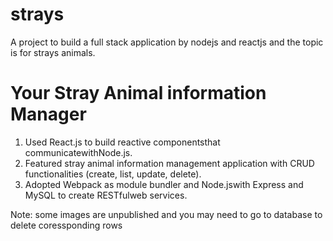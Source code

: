 # strays
A project to build a full stack application by nodejs and reactjs and the topic is for strays animals.

# Your Stray Animal information Manager
1. Used React.js to build reactive componentsthat communicatewithNode.js.
2. Featured stray animal information management application with CRUD functionalities (create, list, update, delete).
3. Adopted Webpack as module bundler and Node.jswith Express and MySQL to create RESTfulweb services.

Note: some images are unpublished and you may need to go to database to delete coressponding rows
